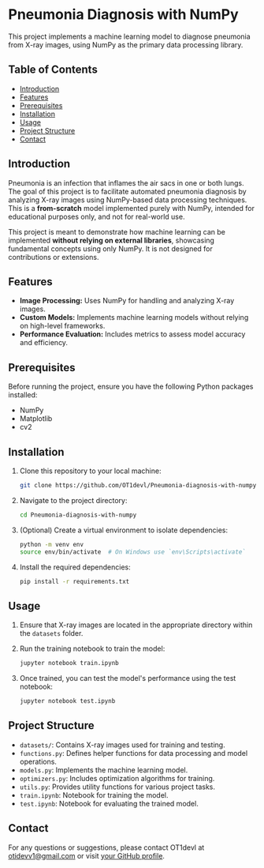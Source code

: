 # Pneumonia Diagnosis with NumPy

This project implements a machine learning model to diagnose pneumonia from X-ray images, using NumPy as the primary data processing library.

## Table of Contents

- [Introduction](#introduction)
- [Features](#features)
- [Prerequisites](#prerequisites)
- [Installation](#installation)
- [Usage](#usage)
- [Project Structure](#project-structure)
- [Contact](#contact)

## Introduction

Pneumonia is an infection that inflames the air sacs in one or both lungs. The goal of this project is to facilitate automated pneumonia diagnosis by analyzing X-ray images using NumPy-based data processing techniques. This is a **from-scratch** model implemented purely with NumPy, intended for educational purposes only, and not for real-world use.

This project is meant to demonstrate how machine learning can be implemented **without relying on external libraries**, showcasing fundamental concepts using only NumPy. It is not designed for contributions or extensions.

## Features

- **Image Processing:** Uses NumPy for handling and analyzing X-ray images.  
- **Custom Models:** Implements machine learning models without relying on high-level frameworks.  
- **Performance Evaluation:** Includes metrics to assess model accuracy and efficiency.  

## Prerequisites

Before running the project, ensure you have the following Python packages installed:

- NumPy  
- Matplotlib
- cv2

## Installation

1. Clone this repository to your local machine:

   ```bash
   git clone https://github.com/OT1devl/Pneumonia-diagnosis-with-numpy.git
   ```

2. Navigate to the project directory:

   ```bash
   cd Pneumonia-diagnosis-with-numpy
   ```

3. (Optional) Create a virtual environment to isolate dependencies:

   ```bash
   python -m venv env
   source env/bin/activate  # On Windows use `env\Scripts\activate`
   ```

4. Install the required dependencies:

   ```bash
   pip install -r requirements.txt
   ```

## Usage

1. Ensure that X-ray images are located in the appropriate directory within the `datasets` folder.  

2. Run the training notebook to train the model:

   ```bash
   jupyter notebook train.ipynb
   ```

3. Once trained, you can test the model's performance using the test notebook:

   ```bash
   jupyter notebook test.ipynb
   ```

## Project Structure

- `datasets/`: Contains X-ray images used for training and testing.  
- `functions.py`: Defines helper functions for data processing and model operations.  
- `models.py`: Implements the machine learning model.  
- `optimizers.py`: Includes optimization algorithms for training.  
- `utils.py`: Provides utility functions for various project tasks.  
- `train.ipynb`: Notebook for training the model.  
- `test.ipynb`: Notebook for evaluating the trained model.  

## Contact

For any questions or suggestions, please contact OT1devl at [otidevv1@gmail.com](mailto:otidevv1@gmail.com) or visit [your GitHub profile](https://github.com/OT1devl).

